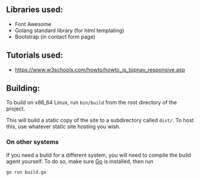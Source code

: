 ## Libraries used:

- Font Awesome
- Golang standard library (for html templating)
- Bootstrap (in contact form page)

## Tutorials used:

- https://www.w3schools.com/howto/howto_js_topnav_responsive.asp

## Building:

To build on x86_64 Linux, run `bin/build` from the root directory of the project.

This will build a static copy of the site to a subdirectory called `dist/`. To host
this, use whatever static site hosting you wish.

### On other systems

If you need a build for a different system, you will need to compile the build agent
yourself. To do so, make sure [Go](https://golang.org) is installed, then run

`go run build.go`
